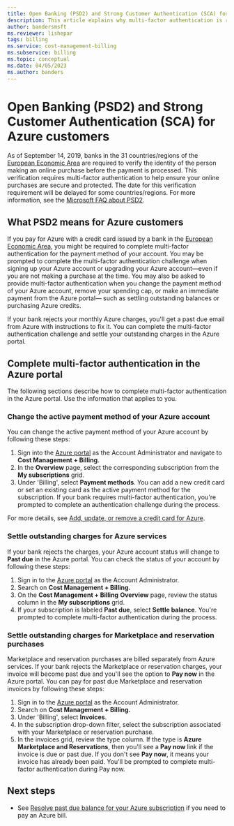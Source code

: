 ```yaml
---
title: Open Banking (PSD2) and Strong Customer Authentication (SCA) for Azure customers
description: This article explains why multi-factor authentication is required for some Azure purchases and how to complete authentication.
author: bandersmsft
ms.reviewer: lishepar
tags: billing
ms.service: cost-management-billing
ms.subservice: billing
ms.topic: conceptual
ms.date: 04/05/2023
ms.author: banders
---
```


# Open Banking (PSD2) and Strong Customer Authentication (SCA) for Azure customers

As of September 14, 2019, banks in the 31 countries/regions of the [European Economic Area](https://en.wikipedia.org/wiki/European_Economic_Area) are required to verify the identity of the person making an online purchase before the payment is processed. This verification requires multi-factor authentication to help ensure your online purchases are secure and protected. The date for this verification requirement will be delayed for some countries/regions. For more information, see the [Microsoft FAQ about PSD2](https://support.microsoft.com/en-us/help/4517854?preview).

## What PSD2 means for Azure customers

If you pay for Azure with a credit card issued by a bank in the [European Economic Area](https://en.wikipedia.org/wiki/European_Economic_Area), you might be required to complete multi-factor authentication for the payment method of your account. You may be prompted to complete the multi-factor authentication challenge when signing up your Azure account or upgrading your Azure account—even if you are not making a purchase at the time. You may also be asked to provide multi-factor authentication when you change the payment method of your Azure account, remove your spending cap, or make an immediate payment from the Azure portal— such as settling outstanding balances or purchasing Azure credits.

If your bank rejects your monthly Azure charges, you'll get a past due email from Azure with instructions to fix it. You can complete the multi-factor authentication challenge and settle your outstanding charges in the Azure portal.

## Complete multi-factor authentication in the Azure portal

The following sections describe how to complete multi-factor authentication in the Azure portal. Use the information that applies to you.

### Change the active payment method of your Azure account

You can change the active payment method of your Azure account by following these steps:

1. Sign into the [Azure portal](https://portal.azure.com) as the Account Administrator and navigate to **Cost Management + Billing**.
2. In the **Overview** page, select the corresponding subscription from the **My subscriptions** grid.
3. Under 'Billing', select **Payment methods**. You can add a new credit card or set an existing card as the active payment method for the subscription. If your bank requires multi-factor authentication, you're prompted to complete an authentication challenge during the process.

For more details, see [Add, update, or remove a credit card for Azure](change-credit-card.md).

### Settle outstanding charges for Azure services

If your bank rejects the charges, your Azure account status will change to **Past due** in the Azure portal. You can check the status of your account by following these steps:

1. Sign in to the [Azure portal](https://portal.azure.com/) as the Account Administrator.
2. Search on **Cost Management + Billing.**
3. On the **Cost Management + Billing** **Overview** page, review the status column in the **My subscriptions** grid.
4. If your subscription is labeled **Past due**, select **Settle balance**. You're prompted to complete multi-factor authentication during the process.

### Settle outstanding charges for Marketplace and reservation purchases

Marketplace and reservation purchases are billed separately from Azure services. If your bank rejects the Marketplace or reservation charges, your invoice will become past due and you'll see the option to **Pay now** in the Azure portal. You can pay for past due Marketplace and reservation invoices by following these steps:

1. Sign in to the [Azure portal](https://portal.azure.com/) as the Account Administrator.
2. Search on **Cost Management + Billing.**
3. Under 'Billing', select **Invoices**.
5. In the subscription drop-down filter, select the subscription associated with your Marketplace or reservation purchase.
6. In the invoices grid, review the type column. If the type is **Azure Marketplace and Reservations**, then you'll see a **Pay now** link if the invoice is due or past due. If you don't see **Pay now**, it means your invoice has already been paid. You'll be prompted to complete multi-factor authentication during Pay now.

## Next steps
- See [Resolve past due balance for your Azure subscription](resolve-past-due-balance.md) if you need to pay an Azure bill.
